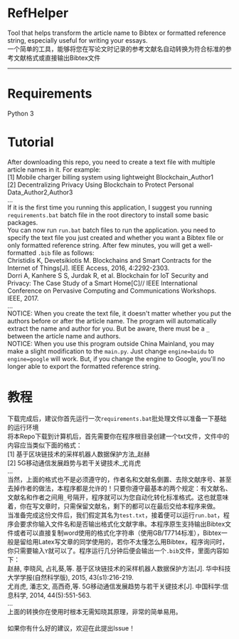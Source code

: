 # RefHelper
Tool that helps transform the article name to Bibtex or formatted reference string, especially useful for writing your essays.<br>
一个简单的工具，能够将您在写论文时记录的参考文献名自动转换为符合标准的参考文献格式或直接输出Bibtex文件

---
# Requirements
Python 3

# Tutorial
After downloading this repo, you need to create a text file with multiple article names in it. For example:<br>
[1]	Mobile charger billing system using lightweight Blockchain_Author1<br>
[2]	Decentralizing Privacy Using Blockchain to Protect Personal Data_Author2,Author3<br>
...<br>
If it is the first time you running this application, I suggest you running `requirements.bat` batch file in the root directory to install some basic packages.<br>
You can now run `run.bat` batch files to run the application. you need to specify the text file you just created and whether you want a Bibtex file or only formatted reference string. After few minutes, you will get a well-formatted `.bib` file as follows:<br>
Christidis K, Devetsikiotis M. Blockchains and Smart Contracts for the Internet of Things[J]. IEEE Access, 2016, 4:2292-2303.<br>
Dorri A, Kanhere S S, Jurdak R, et al. Blockchain for IoT Security and Privacy: The Case Study of a Smart Home[C]// IEEE International Conference on Pervasive Computing and Communications Workshops. IEEE, 2017.<br>
...<br>
NOTICE: When you create the text file, it doesn't matter whether you put the authors before or after the article name. The program will automatically extract the name and author for you. But be aware, there must be a `_` between the article name and authors.<br>
NOTICE: When you use this program outside China Mainland, you may make a slight modification to the `main.py`. Just change `engine=baidu` to `engine=google` will work. But, if you change the engine to Google, you'll no longer able to export the formatted reference string.

# 教程
下载完成后，建议你首先运行一次`requirements.bat`批处理文件以准备一下基础的运行环境<br>
将本Repo下载到计算机后，首先需要你在程序根目录创建一个txt文件，文件中的内容应当类似下面的格式：<br>
[1]	基于区块链技术的采样机器人数据保护方法_赵赫<br>
[2]	5G移动通信发展趋势与若干关键技术_尤肖虎<br>
...<br>
当然，上面的格式也不是必须遵守的，作者名和文献名倒置、去除文献序号、甚至去掉作者的做法，本程序都是允许的！只要你遵守最基本的两个规定：有文献名、文献名和作者之间用`_`号隔开，程序就可以为您自动化转化标准格式。这也就意味着，你在写文章时，只需保留文献名，剩下的都可以在最后交给本程序来做。<br>
当准备完成这份文件后，我们假定其名为`test.txt`，接着便可以运行`run.bat`，程序会要求你输入文件名和是否输出格式化文献字串。本程序原生支持输出Bibtex文件或者可以直接复制word使用的格式化字符串（使用GB/T7714标准），Bibtex一般是留给用Latex写文章的同学使用的，若你不太懂怎么用Bibtex，程序询问时，你只需要输入`Y`就可以了。程序运行几分钟后便会输出一个`.bib`文件，里面内容如下：<br>
赵赫, 李晓风, 占礼葵,等. 基于区块链技术的采样机器人数据保护方法[J]. 华中科技大学学报(自然科学版), 2015, 43(s1):216-219.<br>
尤肖虎, 潘志文, 高西奇,等. 5G移动通信发展趋势与若干关键技术[J]. 中国科学:信息科学, 2014, 44(5):551-563.<br>
...<br>
上面的转换你在使用时根本无需知晓其原理，非常的简单易用。<br>
<br>
如果你有什么好的建议，欢迎在此提出Issue！
